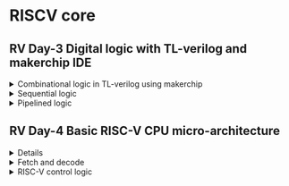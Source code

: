 # RISCV core

## RV Day-3 Digital logic with TL-verilog and makerchip IDE
<details>
  <summary>Combinational logic in TL-verilog using makerchip</summary>

  ### 1. Full adder
     
  ![image](https://github.com/SR-Rishab/RISCV_core/assets/107171044/edd6e110-d13f-43a7-b8b5-a1f76f49825c)

  ### 2. Vectors 

  ![image](https://github.com/SR-Rishab/RISCV_core/assets/107171044/50771ba7-22b6-4b2b-9019-2e993ad8d119)

  ### 3. 4:1 MUX
  
  ![image](https://github.com/SR-Rishab/RISCV_core/assets/107171044/91e129cc-5096-416c-a9cd-4ef04f4f3b9e)

  ### 4. Simple Calculator 

  ![image](https://github.com/SR-Rishab/RISCV_core/assets/107171044/36f8da0e-07eb-422d-8092-429275b45c97)

</details>

<details>
  <summary>Sequential logic</summary>

  ### 1. Fibonacci series

  ![image](https://github.com/SR-Rishab/RISCV_core/assets/107171044/d60959c5-383e-4f46-9041-aeb03585378b)

 ### 2. Up-counter

 ![image](https://github.com/SR-Rishab/RISCV_core/assets/107171044/d4859a53-0528-440c-8cfa-fd5ed4fcf858)

 ### 3. Sequential calculator

 ![image](https://github.com/SR-Rishab/RISCV_core/assets/107171044/006f4899-da30-43a5-b39a-59db34103213)
</details>

<details>
  <summary>Pipelined logic</summary>

  ### 1. Pipeline through pythogorean example

  ![image](https://github.com/SR-Rishab/RISCV_core/assets/107171044/d40fbf3c-2141-4e47-a4b4-2ffe0916f4bc)

  ### 2. Pipeline implementation

  ![image](https://github.com/SR-Rishab/RISCV_core/assets/107171044/96dec07f-f46a-4384-8068-5df00be8ff0f)

  ### 3. 2-cycle calculator

  ![image](https://github.com/SR-Rishab/RISCV_core/assets/107171044/a265441f-d867-416f-93d8-a26b6895afe6)

</details>

## RV Day-4 Basic RISC-V CPU micro-architecture
<details>
  <summmary>Introduction to simple RISC-V micro-architecture</summmary>
The below diagram is a micro-architechture for a RISC-V implementation.
![image](https://github.com/SR-Rishab/RISCV_core/assets/107171044/81034c7d-2ec6-4c5d-9ef6-1836bcf6cc18)

  It consists of 
  - **Program counter**- Points to the instruction which to be executed.
  - **Instruction memory**- Stores the program instructions, it outputs the intruction to be executed.
  - **Decoder**- Decodes the instructions which can be present in different formats eg: I-format,R-format,U-format.
  - **Register file read**-Obtains the value present in the registers specified by the instruction.
  - **ALU**-For performing arithematic operations.
  - **Registers file write**-To perform write operations on registers.
  - **Memory**
</details>
 <details>
      <summary>Fetch and decode</summary>
    </details>
   <details>
      <summary>RISC-V control logic</summary>
    </details>

